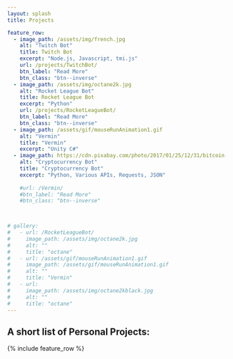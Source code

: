 ```yaml
---
layout: splash
title: Projects

feature_row:
  - image_path: /assets/img/french.jpg 
    alt: "Twitch Bot"
    title: Twitch Bot
    excerpt: "Node.js, Javascript, tmi.js"
    url: /projects/TwitchBot/
    btn_label: "Read More"
    btn_class: "btn--inverse"
  - image_path: /assets/img/octane2k.jpg
    alt: "Rocket League Bot"
    title: Rocket League Bot
    excerpt: "Python"
    url: /projects/RocketLeagueBot/
    btn_label: "Read More"
    btn_class: "btn--inverse"
  - image_path: /assets/gif/mouseRunAnimation1.gif
    alt: "Vermin"
    title: "Vermin"
    excerpt: "Unity C#"
  - image_path: https://cdn.pixabay.com/photo/2017/01/25/12/31/bitcoin-2007769__340.jpg
    alt: "Cryptocurrency Bot"
    title: "Cryptocurrency Bot"
    excerpt: "Python, Various APIs, Requests, JSON"
  
    #url: /Vermin/
    #btn_label: "Read More"
    #btn_class: "btn--inverse"

  

# gallery:
#   - url: /RocketLeagueBot/
#     image_path: /assets/img/octane2k.jpg  
#     alt: ""
#     title: "octane"
#   - url: /assets/gif/mouseRunAnimation1.gif
#     image_path: /assets/gif/mouseRunAnimation1.gif  
#     alt: ""
#     title: "Vermin"
#   - url: 
#     image_path: /assets/img/octane2kblack.jpg  
#     alt: ""
#     title: "octane"
---
```


## A short list of Personal Projects:

{% include feature_row %}

